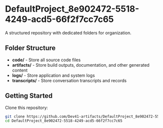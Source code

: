 # DefaultProject_8e902472-5518-4249-acd5-66f2f7cc7c65
A structured repository with dedicated folders for organization.

## Folder Structure

- **code/** - Store all source code files
- **artifacts/** - Store build outputs, documentation, and other generated content
- **logs/** - Store application and system logs
- **transcripts/** - Store conversation transcripts and records

## Getting Started

Clone this repository:
```bash
git clone https://github.com/Dev41-artifacts/DefaultProject_8e902472-5518-4249-acd5-66f2f7cc7c65
cd DefaultProject_8e902472-5518-4249-acd5-66f2f7cc7c65
```
